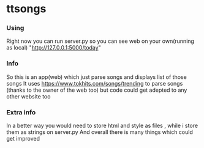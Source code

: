 # ttsongs

### Using
Right now you can run server.py so you can see web on your own(running as local)
"http://127.0.0.1:5000/today"

### Info
So this is an app(web) which just parse songs and displays list of those songs
It uses https://www.tokhits.com/songs/trending to parse songs (thanks to the owner of the web too)
but code could get adepted to any other website too

### Extra info
In a better way you would need to store html and style as files , while i store them as strings on server.py
And overall there is many things which could get improved
